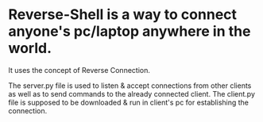# Reverse-Shell is a way to connect anyone's pc/laptop anywhere in the world. 
It uses the concept of Reverse Connection.

The server.py file is used to listen & accept connections from other clients as well as to send commands to the already connected client.
The client.py file is supposed to be downloaded & run in client's pc for establishing the connection.
